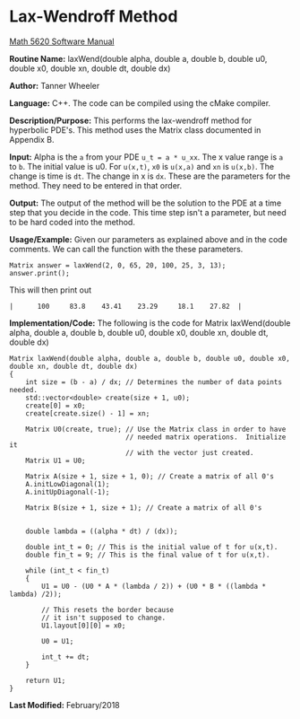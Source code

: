 # Lax-Wendroff Method

[Math 5620 Software Manual](https://tannerwheeler.github.io/math5620/main)

**Routine Name:** laxWend(double alpha, double a, double b, double u0, double x0, double xn, double dt, double dx)

**Author:** Tanner Wheeler

**Language:** C++. The code can be compiled using the cMake compiler.

**Description/Purpose:** This performs the lax-wendroff method for hyperbolic PDE's.  This method uses the Matrix class documented in Appendix B.

**Input:** Alpha is the `a` from your PDE `u_t = a * u_xx`.  The x value range is `a` to `b`.  The initial value is u0.  For `u(x,t)`, `x0` is `u(x,a)` and `xn` is `u(x,b)`.  The change is time is `dt`.  The change in x is `dx`.  These are the parameters for the method.  They need to be entered in that order.

**Output:** The output of the method will be the solution to the PDE at a time step that you decide in the code.  This time step isn't a parameter, but need to be hard coded into the method.

**Usage/Example:**
Given our parameters as explained above and in the code comments.  We can call the function with the these parameters.

```
Matrix answer = laxWend(2, 0, 65, 20, 100, 25, 3, 13);
answer.print();
```
This will then print out 
```
|      100     83.8    43.41    23.29     18.1    27.82  |
```

**Implementation/Code:** The following is the code for Matrix laxWend(double alpha, double a, double b, double u0, double x0, double xn, double dt, double dx)
```
Matrix laxWend(double alpha, double a, double b, double u0, double x0, double xn, double dt, double dx)
{
	int size = (b - a) / dx; // Determines the number of data points needed.
	std::vector<double> create(size + 1, u0);
	create[0] = x0;
	create[create.size() - 1] = xn;

	Matrix U0(create, true); // Use the Matrix class in order to have 
							 // needed matrix operations.  Initialize it
							 // with the vector just created.
	Matrix U1 = U0;

	Matrix A(size + 1, size + 1, 0); // Create a matrix of all 0's
	A.initLowDiagonal(1);
	A.initUpDiagonal(-1);

	Matrix B(size + 1, size + 1); // Create a matrix of all 0's


	double lambda = ((alpha * dt) / (dx));

	double int_t = 0; // This is the initial value of t for u(x,t).
	double fin_t = 9; // This is the final value of t for u(x,t).

	while (int_t < fin_t)
	{
		U1 = U0 - (U0 * A * (lambda / 2)) + (U0 * B * ((lambda * lambda) /2));

		// This resets the border because 
		// it isn't supposed to change.
		U1.layout[0][0] = x0;

		U0 = U1;

		int_t += dt;
	}

	return U1;
}
```
**Last Modified:** February/2018
